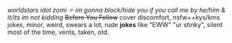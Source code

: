 *worldstars idol zomi ✧ im gonna block/hide you if you call me by he/him & it/its im not kidding*
~~Before You Follow~~ cover discomfort, nsfw++kys/kms jokes, minor, weird, swears a lot, rude **__jokes__** like "EWW" "ur stinky", silent most of the time, vents, taken, otd.

